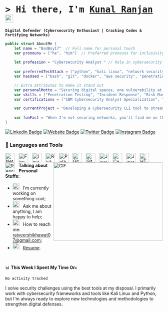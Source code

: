 # <samp>&gt; Hi there, I'm <a href="https://portfolio-git-main-kunals-projects-84fd4c78.vercel.app/#home" target="_blank">Kunal Ranjan</a> <img src="https://media.giphy.com/media/hvRJCLFzcasrR4ia7z/giphy.gif" width="25"> </samp>

**`Digital Defender (Cybersecurity Enthusiast | Cracking Codes & Fortifying Networks)`**

```swift
public struct AboutMe {
    let name = "BadBoy17"  // Full name for personal touch
    var pronouns = ["he", "him"]  // Preferred pronouns for inclusivity
    
    let profession = "Cybersecurity Analyst " // Role in cybersecurity
    
    var preferredTechStack = ["python", "kali linux", "network security", "cloud security", "siem", "vulnerability assessment"] // Cybersec-focused stack
    var hasUsed = ["bash", "git", "docker", "aws security", "penetration testing", "incident response"] // Tools I've worked with

    // Extra attributes to make it stand out
    var personalMotto = "Securing digital spaces, one vulnerability at a time!"  // Motivational touch
    var skills = ["Penetration Testing", "Incident Response", "Risk Management", "Malware Analysis", "Network Defense"] // Key skills in cybersecurity
    var certifications = ["IBM Cybersecurity Analyst Specialization", "Cybersecurity Attack and Defense Fundamentals Specialization", "Certified in Cybersecurity Specialization", "Google Cybersecurity Specialization", "Cryptography (Stanford University)", "Cybersecurity Architect Expert (Microsoft)", "Zscaler Cybersecurity Fundamentals Associate Course", "Cybersecurity with Mastercard (PwC)" ]  // Updated & Relevant certifications list 

    var currentProject = "Developing a Cybersecurity CLI tool to streamline vulnerability assessments & incident responses" // My current project
    
    var funFact = "When I'm not securing networks, you'll find me on the racetrack or watching football." // Fun fact that highlights personality
}

```

[![Linkedin Badge](https://img.shields.io/badge/-LinkedIn-0e76a8?style=for-the-badge&logo=linkedin&logoColor=white)](https://www.linkedin.com/in/kunal-ranjan-bd17/)
[![Website Badge](https://img.shields.io/badge/Website-3b5998?style=for-the-badge&logo=google-chrome&logoColor=white)](https://portfolio-git-main-kunals-projects-84fd4c78.vercel.app/)
[![Twitter Badge](https://img.shields.io/badge/-Twitter-00acee?style=for-the-badge&logo=twitter&logoColor=white)](https://twitter.com/BadBoy106355134)
[![Instagram Badge](https://img.shields.io/badge/-Instagram-e4405f?style=for-the-badge&logo=instagram&logoColor=white)](https://instagram.com/badboy__17_/)

### 🧰 Languages and Tools

<img align="left" alt="Network Security" width="30px" style="padding-right:10px;" src="https://cdn.jsdelivr.net/gh/devicons/devicon/icons/linux/linux-original.svg"/>
<img align="left" alt="Firewalls" width="30px" style="padding-right:10px;" src="https://cdn.jsdelivr.net/gh/devicons/devicon/icons/docker/docker-original.svg"/>
<img align="left" alt="Incident Response" width="30px" style="padding-right:10px;" src="https://cdn.jsdelivr.net/gh/devicons/devicon/icons/git/git-original.svg"/>
<img align="left" alt="Risk Assessment" width="30px" style="padding-right:10px;" src="https://cdn.jsdelivr.net/gh/devicons/devicon/icons/java/java-original.svg"/>
<img align="left" alt="Python" width="30px" style="padding-right:10px;" src="https://cdn.jsdelivr.net/gh/devicons/devicon/icons/python/python-plain.svg"/>
<img align="left" alt="Git" width="30px" style="padding-right:10px;" src="https://cdn.jsdelivr.net/gh/devicons/devicon/icons/git/git-original.svg"/>
<img align="left" alt="GitHub" width="30px" style="padding-right:10px;" src="https://cdn.jsdelivr.net/gh/devicons/devicon/icons/github/github-original.svg"/>
<img align="left" alt="Java" width="30px" style="padding-right:10px;" src="https://cdn.jsdelivr.net/gh/devicons/devicon/icons/java/java-original.svg"/>
<img align="left" alt="C++" width="30px" style="padding-right:10px;" src="https://cdn.jsdelivr.net/gh/devicons/devicon/icons/cplusplus/cplusplus-line.svg"/>
<img align="left" alt="JavaScript" width="30px" style="padding-right:10px;" src="https://cdn.jsdelivr.net/gh/devicons/devicon/icons/javascript/javascript-plain.svg"/>
<img align="left" alt="HTML" width="30px" style="padding-right:10px;" src="https://cdn.jsdelivr.net/gh/devicons/devicon/icons/html5/html5-plain.svg"/>
<img align="left" alt="React" width="30px" style="padding-right:10px;" src="https://cdn.jsdelivr.net/gh/devicons/devicon/icons/react/react-original.svg"/>

<br />

<img align="right" alt="GIF" src="https://github.com/Gapur/Gapur/blob/main/assets/coding.gif?raw=true" width="350" height="250" />
  
**Talking about Personal Stuffs:**

- <img src="https://github.com/Gapur/Gapur/blob/main/assets/developer.gif?raw=true" width="21" />&nbsp;&nbsp; I’m currently working on something cool;
- <img src="https://github.com/Gapur/Gapur/blob/main/assets/message.gif?raw=true" width="21" />&nbsp;&nbsp; Ask me about anything, I am happy to help;
- <img src="https://github.com/Gapur/Gapur/blob/main/assets/letterbox.gif?raw=true" width="21" />&nbsp;&nbsp; How to reach me: rajveershikhawat07@gmail.com;
- <img src="https://github.com/Gapur/Gapur/blob/main/assets/doc.gif?raw=true" width="21" />&nbsp;&nbsp; [Resume](https://drive.google.com/file/d/1KeGM2LRCGteXieTz8kqiRJAL2Un373cj/view?usp=sharing).

</br>

📊 **This Week I Spent My Time On:**
<!--START_SECTION:waka-->

```txt
No activity tracked
```

<!--END_SECTION:waka-->

I solve security challenges using the best tools at my disposal. I primarily work with cybersecurity frameworks and tools like Kali Linux and Python, but I'm always ready to explore new technologies and methodologies to strengthen digital defenses.

